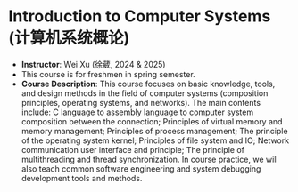 # Introduction to Computer Systems (计算机系统概论)

- **Instructor**: Wei Xu (徐葳, 2024 & 2025)
- This course is for freshmen in spring semester.
- **Course Description**: This course focuses on basic knowledge, tools, and design methods in the field of computer systems (composition principles, operating systems, and networks). The main contents include: C language to assembly language to computer system composition between the connection; Principles of virtual memory and memory management; Principles of process management; The principle of the operating system kernel; Principles of file system and IO; Network communication user interface and principle; The principle of multithreading and thread synchronization. In course practice, we will also teach common software engineering and system debugging development tools and methods.
